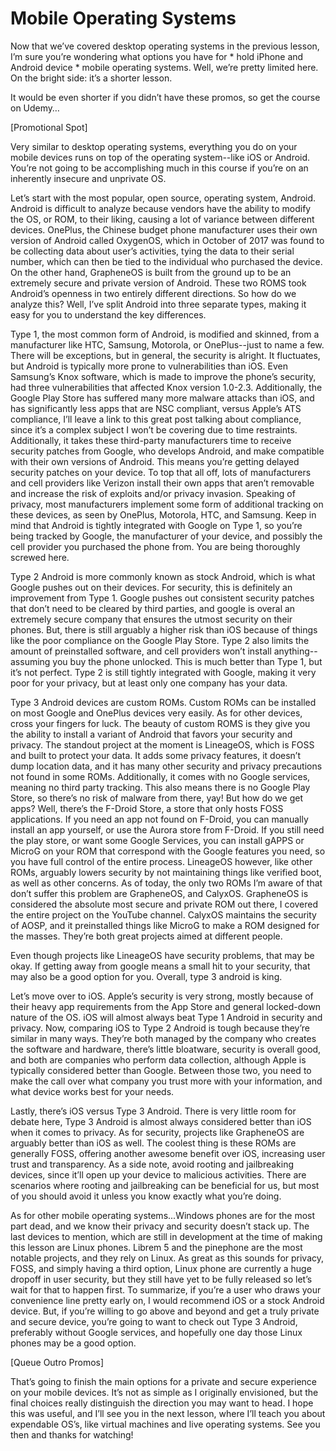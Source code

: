# Mobile Operating Systems

Now that we’ve covered desktop operating systems in the previous lesson, I’m
sure you’re wondering what options you have for \* hold iPhone and Android
device \* mobile operating systems. Well, we’re pretty limited here. On the bright
side: it’s a shorter lesson.

It would be even shorter if you didn’t have these promos, so get the course on
Udemy…

[Promotional Spot]

Very similar to desktop operating systems, everything you do on your mobile
devices runs on top of the operating system--like iOS or Android. You’re not
going to be accomplishing much in this course if you’re on an inherently insecure
and unprivate OS.

Let’s start with the most popular, open source, operating system, Android.
Android is difficult to analyze because vendors have the ability to modify the OS,
or ROM, to their liking, causing a lot of variance between different devices.
OnePlus, the Chinese budget phone manufacturer uses their own version of
Android called OxygenOS, which in October of 2017 was found to be collecting
data about user’s activities, tying the data to their serial number, which can then
be tied to the individual who purchased the device. On the other hand,
GrapheneOS is built from the ground up to be an extremely secure and private
version of Android. These two ROMS took Android’s openness in two entirely
different directions. So how do we analyze this? Well, I’ve split Android into three
separate types, making it easy for you to understand the key differences.

Type 1, the most common form of Android, is modified and skinned, from a
manufacturer like HTC, Samsung, Motorola, or OnePlus--just to name a few.
There will be exceptions, but in general, the security is alright. It fluctuates, but
Android is typically more prone to vulnerabilities than iOS. Even Samsung’s Knox
software, which is made to improve the phone’s security, had three vulnerabilities
that affected Knox version 1.0-2.3. Additionally, the Google Play Store has suffered
many more malware attacks than iOS, and has significantly less apps that are
NSC compliant, versus Apple’s ATS compliance, I’ll leave a link to this great post
talking about compliance, since it’s a complex subject I won’t be covering due to
time restraints. Additionally, it takes these third-party manufacturers time to
receive security patches from Google, who develops Android, and make
compatible with their own versions of Android. This means you’re getting delayed
security patches on your device. To top that all off, lots of manufacturers and cell
providers like Verizon install their own apps that aren’t removable and increase
the risk of exploits and/or privacy invasion. Speaking of privacy, most
manufacturers implement some form of additional tracking on these devices, as
seen by OnePlus, Motorola, HTC, and Samsung. Keep in mind that Android is
tightly integrated with Google on Type 1, so you’re being tracked by Google, the
manufacturer of your device, and possibly the cell provider you purchased the
phone from. You are being thoroughly screwed here.

Type 2 Android is more commonly known as stock Android, which is what Google
pushes out on their devices. For security, this is definitely an improvement from
Type 1. Google pushes out consistent security patches that don’t need to be
cleared by third parties, and google is overal an extremely secure company that
ensures the utmost security on their phones. But, there is still arguably a higher
risk than iOS because of things like the poor compliance on the Google Play
Store. Type 2 also limits the amount of preinstalled software, and cell providers
won’t install anything--assuming you buy the phone unlocked. This is much better
than Type 1, but it’s not perfect. Type 2 is still tightly integrated with Google,
making it very poor for your privacy, but at least only one company has your
data.

Type 3 Android devices are custom ROMs. Custom ROMs can be installed on
most Google and OnePlus devices very easily. As for other devices, cross your
fingers for luck. The beauty of custom ROMS is they give you the ability to install
a variant of Android that favors your security and privacy. The standout project
at the moment is LineageOS, which is FOSS and built to protect your data. It
adds some privacy features, it doesn’t dump location data, and it has many other
security and privacy precautions not found in some ROMs. Additionally, it comes
with no Google services, meaning no third party tracking. This also means there
is no Google Play Store, so there’s no risk of malware from there, yay! But how do
we get apps? Well, there’s the F-Droid Store, a store that only hosts FOSS
applications. If you need an app not found on F-Droid, you can manually install
an app yourself, or use the Aurora store from F-Droid. If you still need the play
store, or want some Google Services, you can install gAPPS or MicroG on your
ROM that correspond with the Google features you need, so you have full control
of the entire process. LineageOS however, like other ROMs, arguably lowers
security by not maintaining things like verified boot, as well as other concerns.
As of today, the only two ROMs I’m aware of that don’t suffer this problem are
GrapheneOS, and CalyxOS. GrapheneOS is considered the absolute most secure
and private ROM out there, I covered the entire project on the YouTube channel.
CalyxOS maintains the security of AOSP, and it preinstalled things like MicroG to
make a ROM designed for the masses. They’re both great projects aimed at
different people.

Even though projects like LineageOS have security problems, that may be okay. If
getting away from google means a small hit to your security, that may also be a
good option for you. Overall, type 3 android is king.

Let’s move over to iOS. Apple’s security is very strong, mostly because of their
heavy app requirements from the App Store and general locked-down nature of
the OS. iOS will almost always beat Type 1 Android in security and privacy. Now,
comparing iOS to Type 2 Android is tough because they’re similar in many ways.
They’re both managed by the company who creates the software and hardware,
there’s little bloatware, security is overall good, and both are companies who
perform data collection, although Apple is typically considered better than
Google. Between those two, you need to make the call over what company you
trust more with your information, and what device works best for your needs.

Lastly, there’s iOS versus Type 3 Android. There is very little room for debate here,
Type 3 Android is almost always considered better than iOS when it comes to
privacy. As for security, projects like GrapheneOS are arguably better than iOS
as well. The coolest thing is these ROMs are generally FOSS, offering another
awesome benefit over iOS, increasing user trust and transparency.
As a side note, avoid rooting and jailbreaking devices, since it’ll open up your
device to malicious activities. There are scenarios where rooting and jailbreaking
can be beneficial for us, but most of you should avoid it unless you know exactly
what you’re doing.

As for other mobile operating systems...Windows phones are for the most part
dead, and we know their privacy and security doesn’t stack up. The last devices to
mention, which are still in development at the time of making this lesson are
Linux phones. Librem 5 and the pinephone are the most notable projects, and
they rely on Linux. As great as this sounds for privacy, FOSS, and simply having a
third option, Linux phone are currently a huge dropoff in user security, but they
still have yet to be fully released so let’s wait for that to happen first.
To summarize, if you’re a user who draws your convenience line pretty early on, I
would recommend iOS or a stock Android device. But, if you’re willing to go above
and beyond and get a truly private and secure device, you’re going to want to
check out Type 3 Android, preferably without Google services, and hopefully one
day those Linux phones may be a good option.

[Queue Outro Promos]

That’s going to finish the main options for a private and secure experience on
your mobile devices. It’s not as simple as I originally envisioned, but the final
choices really distinguish the direction you may want to head. I hope this was
useful, and I’ll see you in the next lesson, where I’ll teach you about expendable
OS’s, like virtual machines and live operating systems. See you then and thanks
for watching!